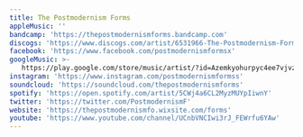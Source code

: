 ```yaml
---
title: The Postmodernism Forms
appleMusic: ''
bandcamp: 'https://thepostmodernismforms.bandcamp.com'
discogs: 'https://www.discogs.com/artist/6531966-The-Postmodernism-Forms'
facebook: 'https://www.facebook.com/postmodernismformsx'
googleMusic: >-
   https://play.google.com/store/music/artist/?id=Azemkyohurpyc4ee7vjvzrpg3mm
instagram: 'https://www.instagram.com/postmodernismformss'
soundcloud: 'https://soundcloud.com/thepostmodernismforms'
spotify: 'https://open.spotify.com/artist/5CWj4a6CL2MyzMUYpIiwnY'
twitter: 'https://twitter.com/PostmodernismF'
website: 'https://thepostmodernismfo.wixsite.com/forms'
youtube: 'https://www.youtube.com/channel/UCnbVNCIwi3rJ_FEWrfu6YAw'
---
```

